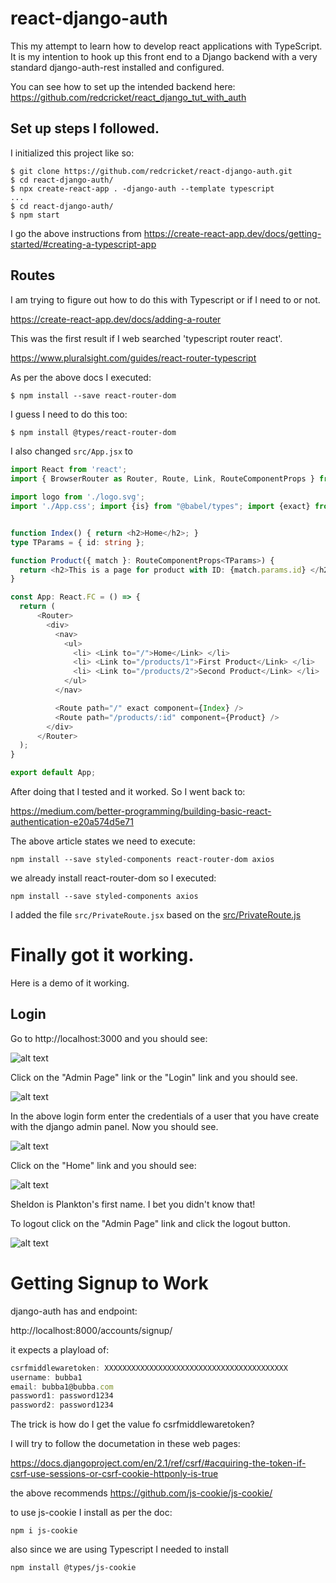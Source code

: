 # react-django-auth

This my attempt to learn how to develop react applications with TypeScript.
It is my intention to hook up this front end to a Django backend with 
a very standard django-auth-rest installed and configured.

You can see how to set up the intended backend here: 
https://github.com/redcricket/react_django_tut_with_auth

## Set up steps I followed.

I initialized this project like so:

```
$ git clone https://github.com/redcricket/react-django-auth.git
$ cd react-django-auth/
$ npx create-react-app . -django-auth --template typescript
...
$ cd react-django-auth/
$ npm start
```

I go the above instructions from https://create-react-app.dev/docs/getting-started/#creating-a-typescript-app

## Routes

I am trying to figure out how to do this with Typescript or if I need to or not.

https://create-react-app.dev/docs/adding-a-router

This was the first result if I web searched 'typescript router react'.

https://www.pluralsight.com/guides/react-router-typescript

As per the above docs I executed:

```
$ npm install --save react-router-dom
```

I guess I need to do this too:

```bash
$ npm install @types/react-router-dom
```

I also changed `src/App.jsx` to 

```typescript
import React from 'react';
import { BrowserRouter as Router, Route, Link, RouteComponentProps } from 'react-router-dom';

import logo from './logo.svg';
import './App.css'; import {is} from "@babel/types"; import {exact} from "prop-types";


function Index() { return <h2>Home</h2>; }
type TParams = { id: string };

function Product({ match }: RouteComponentProps<TParams>) {
  return <h2>This is a page for product with ID: {match.params.id} </h2>;
}

const App: React.FC = () => {
  return (
      <Router>
        <div>
          <nav>
            <ul>
              <li> <Link to="/">Home</Link> </li>
              <li> <Link to="/products/1">First Product</Link> </li>
              <li> <Link to="/products/2">Second Product</Link> </li>
            </ul>
          </nav>

          <Route path="/" exact component={Index} />
          <Route path="/products/:id" component={Product} />
        </div>
      </Router>
  );
}

export default App;
```

After doing that I tested and it worked.  So I went back to:

https://medium.com/better-programming/building-basic-react-authentication-e20a574d5e71

The above article states we need to execute:

```
npm install --save styled-components react-router-dom axios
```

we already install react-router-dom so I executed:

```
npm install --save styled-components axios
```

I added the file `src/PrivateRoute.jsx` based on the [src/PrivateRoute.js](https://gist.github.com/DennyScott/a1f00ac31b9b14bbd889f4b39a970e81/raw/67ed2d00e15324da33588402b9966157028c41d7/react-hook-auth-block6.jsx)

# Finally got it working.

Here is a demo of it working.

## Login

Go to http://localhost:3000 and you should see:

![alt text](imgs/home_not_logged_in.png)

Click on the "Admin Page" link or the "Login" link and you should see.

![alt text](imgs/login.png)

In the above login form enter the credentials of a user that you have create with the django admin panel.
Now you should see.

![alt text](imgs/logged_in.png)

Click on the "Home" link and you should see:

![alt text](imgs/home_logged_in.png)

Sheldon is Plankton's first name.  I bet you didn't know that!

To logout click on the "Admin Page" link and click the logout button.

![alt text](imgs/logout.png)


# Getting Signup to Work

django-auth has and endpoint:

http://localhost:8000/accounts/signup/

it expects a playload of:

```typescript
csrfmiddlewaretoken: XXXXXXXXXXXXXXXXXXXXXXXXXXXXXXXXXXXXXXXXX
username: bubba1
email: bubba1@bubba.com
password1: password1234
password2: password1234
```

The trick is how do I get the value fo csrfmiddlewaretoken?

I will try to follow the documetation in these web pages:

https://docs.djangoproject.com/en/2.1/ref/csrf/#acquiring-the-token-if-csrf-use-sessions-or-csrf-cookie-httponly-is-true

the above recommends https://github.com/js-cookie/js-cookie/

to use js-cookie I install as per the doc:

```
npm i js-cookie
```
also since we are using Typescript I needed to install

```
npm install @types/js-cookie
```
